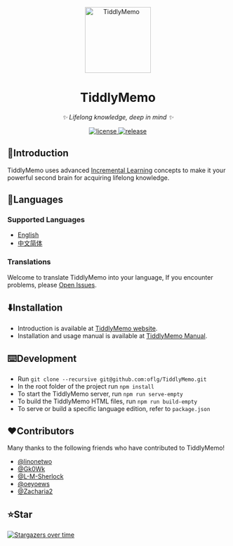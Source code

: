 <p align="center">
  <a href="https://tiddlymemo.org/">
    <img src="https://tiddlymemo.org/icon.png" width="150" height="150" alt="TiddlyMemo">
  </a>
</p>

<div align="center">

# TiddlyMemo

_✨ Lifelong knowledge, deep in mind ✨_

</div>

<p align="center">
  <a href="https://github.com/oflg/TiddlyMemo/blob/master/LICENSE">
    <img src="https://img.shields.io/github/license/oflg/TiddlyMemo" alt="license">
  </a>
  <a href="https://github.com/oflg/TiddlyMemo/releases">
    <img src="https://img.shields.io/github/v/release/oflg/TiddlyMemo?color=5778d8&include_prereleases" alt="release">
  </a>
</p>

## 🦑Introduction

TiddlyMemo uses advanced [Incremental Learning](https://help.supermemo.org/wiki/Incremental_learning) concepts to make it your powerful second brain for acquiring lifelong knowledge.

## 🎏Languages

### Supported Languages

* [English](https://github.com/oflg/TiddlyMemo/blob/master/README.md)
* [中文简体](https://github.com/oflg/TiddlyMemo/blob/master/README-zh-Hans.md)

### Translations

Welcome to translate TiddlyMemo into your language, If you encounter problems, please [Open Issues](https://github.com/oflg/TiddlyMemo/issues).

## ⬇️Installation

* Introduction is available at [TiddlyMemo website](https://tiddlymemo.org/).
* Installation and usage manual is available at [TiddlyMemo Manual](https://tiddlymemo.org/manual/).

## ⌨️Development

* Run `git clone --recursive git@github.com:oflg/TiddlyMemo.git`
* In the root folder of the project run `npm install`
* To start the TiddlyMemo server, run `npm run serve-empty`
* To build the TiddlyMemo HTML files, run `npm run build-empty`
* To serve or build a specific language edition, refer to `package.json`

## ❤️Contributors

Many thanks to the following friends who have contributed to TiddlyMemo!

* [@linonetwo](https://github.com/linonetwo)
* [@Gk0Wk](https://github.com/Gk0Wk)
* [@L-M-Sherlock](https://github.com/L-M-Sherlock)
* [@oeyoews](https://github.com/oeyoews)
* [@Zacharia2](https://github.com/Zacharia2)

## ⭐Star

[![Stargazers over time](https://starchart.cc/oflg/TiddlyMemo.svg)](https://github.com/oflg/TiddlyMemo/stargazers)
